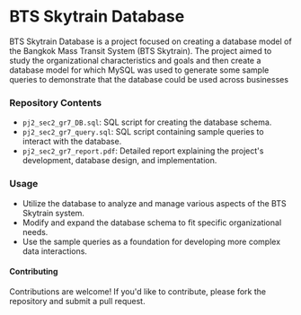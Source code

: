 # BTS Skytrain Database

BTS Skytrain Database is a project focused on creating a database model of the Bangkok Mass Transit System (BTS Skytrain). The project aimed to study the organizational characteristics and goals and then create a database model for which MySQL was used to generate some sample queries to demonstrate that the database could be used across businesses 

### Repository Contents
- ```pj2_sec2_gr7_DB.sql```: SQL script for creating the database schema.
- ```pj2_sec2_gr7_query.sql```: SQL script containing sample queries to interact with the database.
- ```pj2_sec2_gr7_report.pdf```: Detailed report explaining the project's development, database design, and implementation.

### Usage
- Utilize the database to analyze and manage various aspects of the BTS Skytrain system.
- Modify and expand the database schema to fit specific organizational needs.
- Use the sample queries as a foundation for developing more complex data interactions.

####  Contributing
Contributions are welcome! If you'd like to contribute, please fork the repository and submit a pull request.
